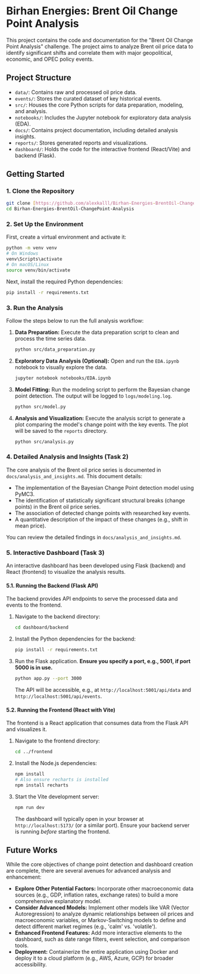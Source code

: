 # Birhan Energies: Brent Oil Change Point Analysis

This project contains the code and documentation for the "Brent Oil Change Point Analysis" challenge. The project aims to analyze Brent oil price data to identify significant shifts and correlate them with major geopolitical, economic, and OPEC policy events.

## Project Structure

* `data/`: Contains raw and processed oil price data.
* `events/`: Stores the curated dataset of key historical events.
* `src/`: Houses the core Python scripts for data preparation, modeling, and analysis.
* `notebooks/`: Includes the Jupyter notebook for exploratory data analysis (EDA).
* `docs/`: Contains project documentation, including detailed analysis insights.
* `reports/`: Stores generated reports and visualizations.
* `dashboard/`: Holds the code for the interactive frontend (React/Vite) and backend (Flask).

## Getting Started

### 1. Clone the Repository

```bash
git clone [https://github.com/alexkalll/Birhan-Energies-BrentOil-ChangePoint-Analysis.git](https://github.com/alexkalll/Birhan-Energies-BrentOil-ChangePoint-Analysis.git)
cd Birhan-Energies-BrentOil-ChangePoint-Analysis
```

### 2\. Set Up the Environment

First, create a virtual environment and activate it:

```bash
python -m venv venv
# On Windows
venv\Scripts\activate
# On macOS/Linux
source venv/bin/activate
```

Next, install the required Python dependencies:

```bash
pip install -r requirements.txt
```

### 3\. Run the Analysis

Follow the steps below to run the full analysis workflow:

1.  **Data Preparation:** Execute the data preparation script to clean and process the time series data.
    ```bash
    python src/data_preparation.py
    ```
2.  **Exploratory Data Analysis (Optional):** Open and run the `EDA.ipynb` notebook to visually explore the data.
    ```bash
    jupyter notebook notebooks/EDA.ipynb
    ```
3.  **Model Fitting:** Run the modeling script to perform the Bayesian change point detection. The output will be logged to `logs/modeling.log`.
    ```bash
    python src/model.py
    ```
4.  **Analysis and Visualization:** Execute the analysis script to generate a plot comparing the model's change point with the key events. The plot will be saved to the `reports` directory.
    ```bash
    python src/analysis.py
    ```

### 4\. Detailed Analysis and Insights (Task 2)

The core analysis of the Brent oil price series is documented in `docs/analysis_and_insights.md`. This document details:

  * The implementation of the Bayesian Change Point detection model using PyMC3.
  * The identification of statistically significant structural breaks (change points) in the Brent oil price series.
  * The association of detected change points with researched key events.
  * A quantitative description of the impact of these changes (e.g., shift in mean price).

You can review the detailed findings in `docs/analysis_and_insights.md`.

### 5\. Interactive Dashboard (Task 3)

An interactive dashboard has been developed using Flask (backend) and React (frontend) to visualize the analysis results.

#### 5.1. Running the Backend (Flask API)

The backend provides API endpoints to serve the processed data and events to the frontend.

1.  Navigate to the backend directory:
    ```bash
    cd dashboard/backend
    ```
2.  Install the Python dependencies for the backend:
    ```bash
    pip install -r requirements.txt
    ```
3.  Run the Flask application. **Ensure you specify a port, e.g., 5001, if port 5000 is in use.**
    ```bash
    python app.py --port 3000
    ```
    The API will be accessible, e.g., at `http://localhost:5001/api/data` and `http://localhost:5001/api/events`.

#### 5.2. Running the Frontend (React with Vite)

The frontend is a React application that consumes data from the Flask API and visualizes it.

1.  Navigate to the frontend directory:
    ```bash
    cd ../frontend
    ```
2.  Install the Node.js dependencies:
    ```bash
    npm install
    # Also ensure recharts is installed
    npm install recharts
    ```
3.  Start the Vite development server:
    ```bash
    npm run dev
    ```
    The dashboard will typically open in your browser at `http://localhost:5173/` (or a similar port). Ensure your backend server is running *before* starting the frontend.

## Future Works

While the core objectives of change point detection and dashboard creation are complete, there are several avenues for advanced analysis and enhancement:

  * **Explore Other Potential Factors:** Incorporate other macroeconomic data sources (e.g., GDP, inflation rates, exchange rates) to build a more comprehensive explanatory model.
  * **Consider Advanced Models:** Implement other models like VAR (Vector Autoregression) to analyze dynamic relationships between oil prices and macroeconomic variables, or Markov-Switching models to define and detect different market regimes (e.g., 'calm' vs. 'volatile').
  * **Enhanced Frontend Features:** Add more interactive elements to the dashboard, such as date range filters, event selection, and comparison tools.
  * **Deployment:** Containerize the entire application using Docker and deploy it to a cloud platform (e.g., AWS, Azure, GCP) for broader accessibility.
